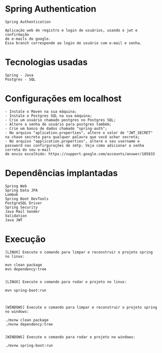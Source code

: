 # Spring Authentication

    Spring Authentication

    Aplicação web de registro e login de usuários, usando o jwt e confirmação 
    de e-mails do google.
    Essa branch corresponde ao login de usuário com e-mail e senha.
    
# Tecnologias usadas

    Spring - Java
    Postgres - SQL


# Configurações em localhost

    - Instale o Maven na sua máquina;
    - Instale o Postgres SQL na sua máquina;
    - Crie um usuário chamado postgres no Postgres SQL;
    - Altere a senha de usuário para postgres também;
    - Crie um banco de dados chamado "spring-auth";
    - No arquivo "aplication.properties", altere o valor de "JWT_SECRET" 
    na chave secreta para qualquer palavra que você achar secreta;
    - No arquivo "application.properties", altere o seu username e password nas confirgurações de smtp. Veja como adicionar a senha correta do seu e-mail 
    de envio escolhido: https://support.google.com/accounts/answer/185833


# Dependências implantadas

    Spring Web
    Spring Data JPA
    Lombok
    Spring Boot DevTools
    PostgreSQL Driver
    Spring Security
    Java Mail Sender
    Validation
    Java JWT


# Execução

    [LINUX] Execute o comando para limpar e reconstruir o projeto spring no linux:

    mvn clean package
    mvn dependency:tree

    
    [LINUX] Execute o comando para rodar o projeto no linux:

    mvn spring-boot:run
        


    [WINDOWS] Execute o comando para limpar e reconstruir o projeto spring no windows:
    
    ./mvnw clean package
    ./mvnw dependency:tree

    
    [WINDOWS] Execute o comando para rodar o projeto no windows:

    ./mvnw spring-boot:run
    